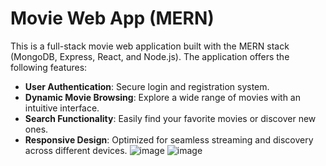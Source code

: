 # Movie Web App (MERN)

This is a full-stack movie web application built with the MERN stack (MongoDB, Express, React, and Node.js). The application offers the following features:

- **User Authentication**: Secure login and registration system.
- **Dynamic Movie Browsing**: Explore a wide range of movies with an intuitive interface.
- **Search Functionality**: Easily find your favorite movies or discover new ones.
- **Responsive Design**: Optimized for seamless streaming and discovery across different devices.
![image](https://github.com/user-attachments/assets/073685f0-cf13-45fa-9e59-b81e0d9e8273)
![image](https://github.com/user-attachments/assets/314dadc2-4176-417f-84e2-dac4cbc8595c)



